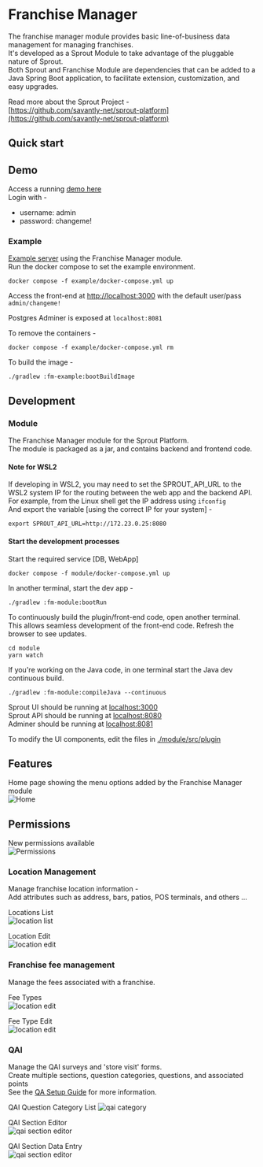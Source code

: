 # Franchise Manager 
The franchise manager module provides basic line-of-business data management for managing franchises.  
It's developed as a Sprout Module to take advantage of the pluggable nature of Sprout.  
Both Sprout and Franchise Module are dependencies that can be added to a Java Spring Boot application, to facilitate extension, customization, and easy upgrades.  

Read more about the Sprout Project -  
[https://github.com/savantly-net/sprout-platform](https://github.com/savantly-net/sprout-platform)


## Quick start

## Demo 
Access a running [demo here](https://franhise-manager.herokuapp.com/)  
Login with -  
- username: admin
- password: changeme!

### Example
[Example server](./example) using the Franchise Manager module.  
Run the docker compose to set the example environment.  

```
docker compose -f example/docker-compose.yml up
```

Access the front-end at [http://localhost:3000](http://localhost:3000) 
with the default user/pass `admin/changeme!`

Postgres Adminer is exposed at `localhost:8081`

To remove the containers -  

```
docker compose -f example/docker-compose.yml rm
```

To build the image - 
```
./gradlew :fm-example:bootBuildImage
```

## Development 
### Module
The Franchise Manager module for the Sprout Platform.   
The module is packaged as a jar, and contains backend and frontend code.  

#### Note for WSL2
If developing in WSL2, you may need to set the SPROUT_API_URL to the WSL2 system IP for the routing between the web app and the backend API.  
For example, from the Linux shell get the IP address using `ifconfig`  
And export the variable [using the correct IP for your system] -  
```
export SPROUT_API_URL=http://172.23.0.25:8080
```

#### Start the development processes

Start the required service [DB, WebApp]
```
docker compose -f module/docker-compose.yml up
```

In another terminal, start the dev app -  
```
./gradlew :fm-module:bootRun
```

To continuously build the plugin/front-end code, open another terminal.  
This allows seamless development of the front-end code. Refresh the browser to see updates.  
```
cd module
yarn watch
```

If you're working on the Java code, in one terminal start the Java dev continuous build.  
```
./gradlew :fm-module:compileJava --continuous
```


Sprout UI should be running at [localhost:3000](http://localhost:3000)  
Sprout API should be running at [localhost:8080](http://localhost:8080)  
Adminer should be running at [localhost:8081](http://localhost:8081)  

To modify the UI components, edit the files in [./module/src/plugin](./module/src/plugin)

## Features

Home page showing the menu options added by the Franchise Manager module  
![Home](./docs/images/home.png)  

## Permissions  
New permissions available  
![Permissions](./docs/images/permissions.png)  

### Location Management

Manage franchise location information -  
Add attributes such as address, bars, patios, POS terminals, and others ...  

Locations List  
![location list](./docs/images/location_list.png)  

Location Edit   
![location edit](./docs/images/location_edit.png)  

### Franchise fee management  

Manage the fees associated with a franchise.  

Fee Types   
![location edit](./docs/images/fee_types.png)  

Fee Type Edit   
![location edit](./docs/images/fee_type_edit.png)  

### QAI 

Manage the QAI surveys and 'store visit' forms.  
Create multiple sections, question categories, questions, and associated points  
See the [QA Setup Guide](./docs/qa.md) for more information.  

QAI Question Category List
![qai category](./docs/images/qai_category_list.png)  

QAI Section Editor  
![qai section editor](./docs/images/qai_section_edit.png)  

QAI Section Data Entry  
![qai section editor](./docs/images/qai_section_data_entry.png)  
